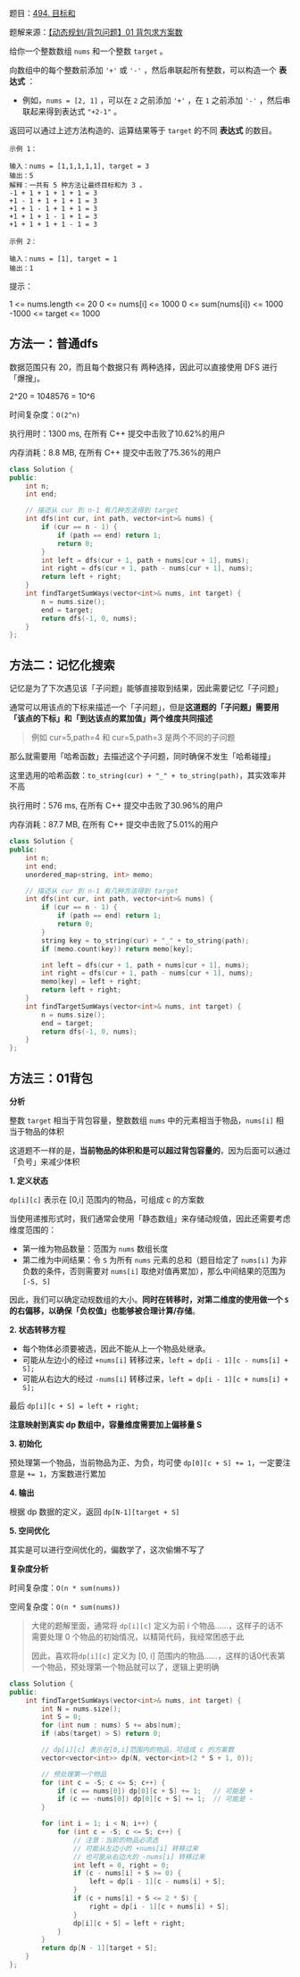 题目：[494. 目标和](https://leetcode-cn.com/problems/target-sum/)

题解来源：[【动态规划/背包问题】01 背包求方案数](https://mp.weixin.qq.com/s?__biz=MzU4NDE3MTEyMA==&mid=2247488724&idx=1&sn=68b106ec37730b9ce3988195ae45ac7b&chksm=fd9cbfcbcaeb36dd59df2aa48f530b22897e20bf824e99f4d68ac09e8521b8cfc3b22bb44927&scene=178&cur_album_id=1751702161341628417#rd)

给你一个整数数组 `nums` 和一个整数 `target` 。

向数组中的每个整数前添加 `'+'` 或 `'-'` ，然后串联起所有整数，可以构造一个 **表达式** ：

- 例如，`nums = [2, 1]` ，可以在 `2` 之前添加 `'+'` ，在 `1` 之前添加 `'-'` ，然后串联起来得到表达式 `"+2-1"` 。

返回可以通过上述方法构造的、运算结果等于 `target` 的不同 **表达式** 的数目。

```
示例 1：

输入：nums = [1,1,1,1,1], target = 3
输出：5
解释：一共有 5 种方法让最终目标和为 3 。
-1 + 1 + 1 + 1 + 1 = 3
+1 - 1 + 1 + 1 + 1 = 3
+1 + 1 - 1 + 1 + 1 = 3
+1 + 1 + 1 - 1 + 1 = 3
+1 + 1 + 1 + 1 - 1 = 3

示例 2：

输入：nums = [1], target = 1
输出：1
```

提示：

1 <= nums.length <= 20
0 <= nums[i] <= 1000
0 <= sum(nums[i]) <= 1000
-1000 <= target <= 1000

## 方法一：普通dfs

数据范围只有 20，而且每个数据只有 两种选择，因此可以直接使用 DFS 进行「爆搜」。

2^20 = 1048576 = 10^6

时间复杂度：`O(2^n)`

执行用时：1300 ms, 在所有 C++ 提交中击败了10.62%的用户

内存消耗：8.8 MB, 在所有 C++ 提交中击败了75.36%的用户

```cpp
class Solution {
public:
    int n;
    int end;

    // 描述从 cur 到 n-1 有几种方法得到 target
    int dfs(int cur, int path, vector<int>& nums) {
        if (cur == n - 1) {
            if (path == end) return 1;
            return 0;
        }
        int left = dfs(cur + 1, path + nums[cur + 1], nums);
        int right = dfs(cur + 1, path - nums[cur + 1], nums);
        return left + right;
    }
    int findTargetSumWays(vector<int>& nums, int target) {
        n = nums.size();
        end = target;
        return dfs(-1, 0, nums);
    }
};
```

## 方法二：记忆化搜索

记忆是为了下次遇见该「子问题」能够直接取到结果，因此需要记忆「子问题」

通常可以用该点的下标来描述一个「子问题」，但是**这道题的「子问题」需要用「该点的下标」和「到达该点的累加值」两个维度共同描述**

> 例如 cur=5,path=4 和 cur=5,path=3 是两个不同的子问题

那么就需要用「哈希函数」去描述这个子问题，同时确保不发生「哈希碰撞」

这里选用的哈希函数：`to_string(cur) + "_" + to_string(path)`，其实效率并不高

执行用时：576 ms, 在所有 C++ 提交中击败了30.96%的用户

内存消耗：87.7 MB, 在所有 C++ 提交中击败了5.01%的用户

```cpp
class Solution {
public:
    int n;
    int end;
    unordered_map<string, int> memo;

    // 描述从 cur 到 n-1 有几种方法得到 target
    int dfs(int cur, int path, vector<int>& nums) {
        if (cur == n - 1) {
            if (path == end) return 1;
            return 0;
        }
        string key = to_string(cur) + "_" + to_string(path);
        if (memo.count(key)) return memo[key];

        int left = dfs(cur + 1, path + nums[cur + 1], nums);
        int right = dfs(cur + 1, path - nums[cur + 1], nums);
        memo[key] = left + right;
        return left + right;
    }
    int findTargetSumWays(vector<int>& nums, int target) {
        n = nums.size();
        end = target;
        return dfs(-1, 0, nums);
    }
};
```

## 方法三：01背包

**分析**

整数 `target` 相当于背包容量，整数数组 `nums` 中的元素相当于物品，`nums[i]` 相当于物品的体积

这道题不一样的是，**当前物品的体积和是可以超过背包容量的**，因为后面可以通过「负号」来减少体积

**1. 定义状态**

`dp[i][c]` 表示在 [0,i] 范围内的物品，可组成 c 的方案数

当使用递推形式时，我们通常会使用「静态数组」来存储动规值，因此还需要考虑维度范围的：

- 第一维为物品数量：范围为 `nums` 数组长度
- 第二维为中间结果：令 `S` 为所有 `nums` 元素的总和（题目给定了 `nums[i]` 为非负数的条件，否则需要对 `nums[i]` 取绝对值再累加），那么中间结果的范围为 `[-S, S]`

因此，我们可以确定动规数组的大小。**同时在转移时，对第二维度的使用做一个 `S` 的右偏移，以确保「负权值」也能够被合理计算/存储**。

**2. 状态转移方程**

- 每个物体必须要被选，因此不能从上一个物品处继承。
- 可能从左边小的经过 `+nums[i]` 转移过来，`left = dp[i - 1][c - nums[i] + S];`
- 可能从右边大的经过 `-nums[i]` 转移过来，`left = dp[i - 1][c + nums[i] + S];`

最后 `dp[i][c + S] = left + right;`

**注意映射到真实 dp 数组中，容量维度需要加上偏移量 S**

**3. 初始化**

预处理第一个物品，当前物品为正、为负，均可使 `dp[0][c + S] += 1`，一定要注意是 `+= 1`，方案数进行累加

**4. 输出**

根据 dp 数据的定义，返回 `dp[N-1][target + S]`

**5. 空间优化**

其实是可以进行空间优化的，偏数学了，这次偷懒不写了

**复杂度分析**

时间复杂度：`O(n * sum(nums))`

空间复杂度：`O(n * sum(nums))`

> 大佬的题解里面，通常将 `dp[i][c]` 定义为前 i 个物品......，这样子的话不需要处理 0 个物品的初始情况，以精简代码，我经常困惑于此
>
> 因此，喜欢将`dp[i][c]` 定义为 [0, i] 范围内的物品......，这样的话0代表第一个物品，预处理第一个物品就可以了，逻辑上更明确

```cpp
class Solution {
public:
    int findTargetSumWays(vector<int>& nums, int target) {
        int N = nums.size();
        int S = 0;
        for (int num : nums) S += abs(num);
        if (abs(target) > S) return 0;

        // dp[i][c] 表示在[0,i]范围内的物品，可组成 c 的方案数
        vector<vector<int>> dp(N, vector<int>(2 * S + 1, 0));

        // 预处理第一个物品
        for (int c = -S; c <= S; c++) {
            if (c == nums[0]) dp[0][c + S] += 1;   // 可能是 +
            if (c == -nums[0]) dp[0][c + S] += 1;  // 可能是 -
        }

        for (int i = 1; i < N; i++) {
            for (int c = -S; c <= S; c++) {
                // 注意：当前的物品必须选
                // 可能从左边小的 +nums[i] 转移过来
                // 也可能从右边大的 -nums[i] 转移过来
                int left = 0, right = 0;
                if (c - nums[i] + S >= 0) {
                    left = dp[i - 1][c - nums[i] + S];
                }
                if (c + nums[i] + S <= 2 * S) {
                    right = dp[i - 1][c + nums[i] + S];
                }
                dp[i][c + S] = left + right;
            }
        }
        return dp[N - 1][target + S];
    }
};

```

